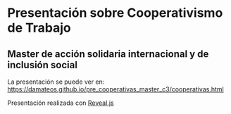 # Presentación sobre Cooperativismo de Trabajo
## Master de acción solidaria internacional y de inclusión social

La presentación se puede ver en:
https://damateos.github.io/pre_cooperativas_master_c3/cooperativas.html

Presentación realizada con [Reveal.js](http://lab.hakim.se/reveal-js/)
